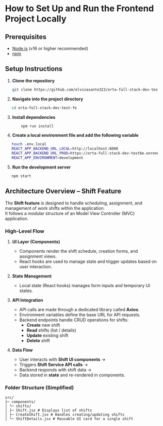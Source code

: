 # How to Set Up and Run the Frontend Project Locally

## Prerequisites
- [Node.js](https://nodejs.org/) (v16 or higher recommended)
- [npm](https://www.npmjs.com/)

## Setup Instructions

1. **Clone the repository**
   ```bash
   git clone https://github.com/elvisasante323/orta-full-stack-dev-test-fe.git

2. **Navigate into the project directory**
```bash
   cd orta-full-stack-dev-test-fe
   ```

3. **Install dependencies**
    ```bash
        npm run install
    ```

4. **Create a local environment file and add the following variable**
```bash
   touch .env.local
   REACT_APP_BACKEND_URL_LOCAL=http://localhost:8000
   REACT_APP_BACKEND_URL_PROD=https://orta-full-stack-dev-testbe.onrender.com
   REACT_APP_ENVIRONMENT=development
```

5. **Run the development server**
```bash
   npm start
   ```


## Architecture Overview – Shift Feature

The **Shift feature** is designed to handle scheduling, assignment, and management of work shifts within the application.  
It follows a modular structure of an Model View Controller (MVC) application.

### High-Level Flow
1. **UI Layer (Components)**
   - Components render the shift schedule, creation forms, and assignment views.
   - React hooks are used to manage state and trigger updates based on user interaction.

2. **State Management**
   - Local state (React hooks) manages form inputs and temporary UI states.

3. **API Integration**
   - API calls are made through a dedicated  library called **Axios**.
   - Environment variables define the base URL for API requests.
   - Backend endpoints handle CRUD operations for shifts:
     - **Create** new shift
     - **Read** shifts (list / details)
     - **Update** existing shift
     - **Delete** shift

4. **Data Flow**
   - User interacts with **Shift UI components** →  
   - Triggers **Shift Service API calls** →  
   - Backend responds with shift data →  
   - Data stored in **state** and re-rendered in components.

### Folder Structure (Simplified)
```
src/
├─ components/
│ └─ shifts/
│ ├─ Shift.jsx # Displays list of shifts
│ ├─ CreateShift.jsx # Handles creating/updating shifts
│ └─ ShiftDetails.jsx # Reusable UI card for a single shift
```